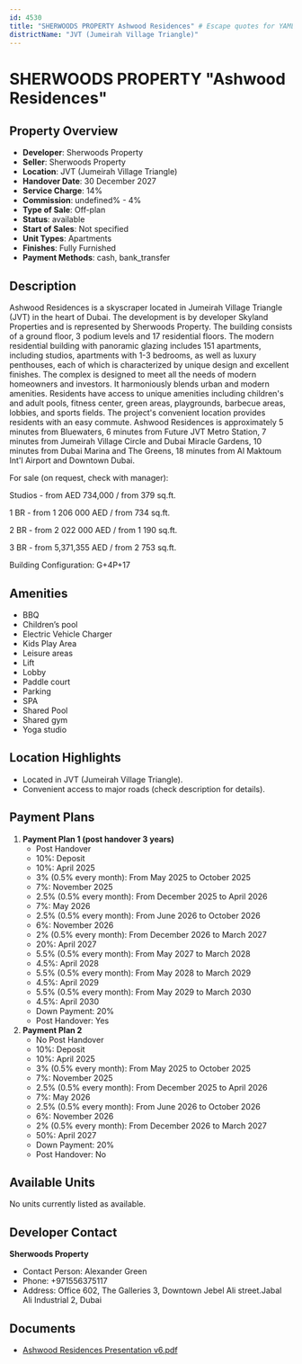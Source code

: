 ```yaml
---
id: 4530
title: "SHERWOODS PROPERTY Ashwood Residences" # Escape quotes for YAML string
districtName: "JVT (Jumeirah Village Triangle)"
---
```


# SHERWOODS PROPERTY "Ashwood Residences"

## Property Overview
- **Developer**: Sherwoods Property
- **Seller**: Sherwoods Property
- **Location**: JVT (Jumeirah Village Triangle)
- **Handover Date**: 30 December 2027
- **Service Charge**: 14%
- **Commission**: undefined% - 4%
- **Type of Sale**: Off-plan
- **Status**: available
- **Start of Sales**: Not specified
- **Unit Types**: Apartments
- **Finishes**: Fully Furnished
- **Payment Methods**: cash, bank_transfer

## Description
Ashwood Residences is a skyscraper located in Jumeirah Village Triangle (JVT) in the heart of Dubai. The development is by developer Skyland Properties and is represented by Sherwoods Property. The building consists of a ground floor, 3 podium levels and 17 residential floors. The modern residential building with panoramic glazing includes 151 apartments, including studios, apartments with 1-3 bedrooms, as well as luxury penthouses, each of which is characterized by unique design and excellent finishes. The complex is designed to meet all the needs of modern homeowners and investors. It harmoniously blends urban and modern amenities. Residents have access to unique amenities including children's and adult pools, fitness center, green areas, playgrounds, barbecue areas, lobbies, and sports fields. The project's convenient location provides residents with an easy commute. Ashwood Residences is approximately 5 minutes from Bluewaters, 6 minutes from Future JVT Metro Station, 7 minutes from Jumeirah Village Circle and Dubai Miracle Gardens, 10 minutes from Dubai Marina and The Greens, 18 minutes from Al Maktoum Int'l Airport and Downtown Dubai.

For sale (on request, check with manager):

Studios - from AED 734,000 / from 379 sq.ft.

1 BR - from 1 206 000 AED / from 734 sq.ft.

2 BR - from 2 022 000 AED / from 1 190 sq.ft.

3 BR - from 5,371,355 AED / from 2 753 sq.ft.

Building Сonfiguration: G+4P+17

## Amenities
- BBQ
- Children’s pool
- Electric Vehicle Charger
- Kids Play Area
- Leisure areas
- Lift
- Lobby
- Paddle court
- Parking
- SPA
- Shared Pool
- Shared gym
- Yoga studio

## Location Highlights
- Located in JVT (Jumeirah Village Triangle).
- Convenient access to major roads (check description for details).

## Payment Plans
1. **Payment Plan 1 (post handover 3 years)**
   - Post Handover
   - 10%: Deposit
   - 10%: April 2025
   - 3% (0.5% every month): From May 2025 to October 2025
   - 7%: November 2025
   - 2.5% (0.5% every month): From December 2025 to April 2026
   - 7%: May 2026
   - 2.5% (0.5% every month): From June 2026 to October 2026
   - 6%: November 2026
   - 2% (0.5% every month): From December 2026 to March 2027
   - 20%: April 2027
   - 5.5% (0.5% every month): From May 2027 to March 2028
   - 4.5%: April 2028
   - 5.5% (0.5% every month): From May 2028 to March 2029
   - 4.5%: April 2029
   - 5.5% (0.5% every month): From May 2029 to March 2030
   - 4.5%: April 2030
   - Down Payment: 20%
   - Post Handover: Yes
2. **Payment Plan 2**
   - No Post Handover
   - 10%: Deposit
   - 10%: April 2025
   - 3% (0.5% every month): From May 2025 to October 2025
   - 7%: November 2025
   - 2.5% (0.5% every month): From December 2025 to April 2026
   - 7%: May 2026
   - 2.5% (0.5% every month): From June 2026 to October 2026
   - 6%: November 2026
   - 2% (0.5% every month): From December 2026 to March 2027
   - 50%: April 2027
   - Down Payment: 20%
   - Post Handover: No

## Available Units
No units currently listed as available.

## Developer Contact
**Sherwoods Property**
- Contact Person: Alexander Green
- Phone: +971556375117
- Address: Office 602, The Galleries 3, Downtown Jebel Ali street. ​Jabal Ali Industrial 2, Dubai

## Documents
- [Ashwood Residences Presentation v6.pdf](https://cdn.geniemap.net/2025/02/25/eRSzTGmb9Cj9SQVDosY0pmIb4bxi5yIhXUgdcGbN.pdf)

